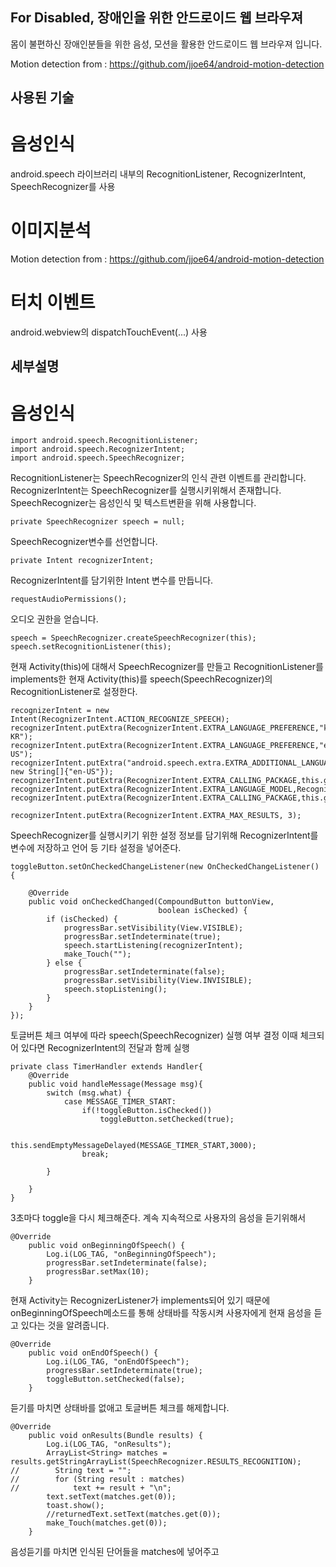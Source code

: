 ## For Disabled, 장애인을 위한 안드로이드 웹 브라우져
몸이 불편하신 장애인분들을 위한 음성, 모션을 활용한 안드로이드 웹 브라우져 입니다.

Motion detection from : https://github.com/jjoe64/android-motion-detection

## 사용된 기술
# 음성인식
android.speech 라이브러리 내부의 RecognitionListener, RecognizerIntent, SpeechRecognizer를 사용<br>
# 이미지분석
Motion detection from : https://github.com/jjoe64/android-motion-detection<br>
# 터치 이벤트
android.webview의 dispatchTouchEvent(...) 사용<br>

## 세부설명
# 음성인식
```
import android.speech.RecognitionListener;
import android.speech.RecognizerIntent;
import android.speech.SpeechRecognizer;
```
RecognitionListener는 SpeechRecognizer의 인식 관련 이벤트를 관리합니다.
RecognizerIntent는 SpeechRecognizer를 실행시키위해서 존재합니다.
SpeechRecognizer는 음성인식 및 텍스트변환을 위해 사용합니다.

```
private SpeechRecognizer speech = null;
```
SpeechRecognizer변수를 선언합니다.

```
private Intent recognizerIntent;
```
RecognizerIntent를 담기위한 Intent 변수를 만듭니다.

```
requestAudioPermissions();
```
오디오 권한을 얻습니다.

```
speech = SpeechRecognizer.createSpeechRecognizer(this);
speech.setRecognitionListener(this);
```
현재 Activity(this)에 대해서 SpeechRecognizer를 만들고
RecognitionListener를 implements한 현재 Activity(this)를
speech(SpeechRecognizer)의 RecognitionListener로 설정한다.

```
recognizerIntent = new Intent(RecognizerIntent.ACTION_RECOGNIZE_SPEECH);
recognizerIntent.putExtra(RecognizerIntent.EXTRA_LANGUAGE_PREFERENCE,"ko-KR");
recognizerIntent.putExtra(RecognizerIntent.EXTRA_LANGUAGE_PREFERENCE,"en-US");
recognizerIntent.putExtra("android.speech.extra.EXTRA_ADDITIONAL_LANGUAGES", new String[]{"en-US"});
recognizerIntent.putExtra(RecognizerIntent.EXTRA_CALLING_PACKAGE,this.getPackageName());
recognizerIntent.putExtra(RecognizerIntent.EXTRA_LANGUAGE_MODEL,RecognizerIntent.LANGUAGE_MODEL_WEB_SEARCH);
recognizerIntent.putExtra(RecognizerIntent.EXTRA_CALLING_PACKAGE,this.getPackageName());

recognizerIntent.putExtra(RecognizerIntent.EXTRA_MAX_RESULTS, 3); 
```

SpeechRecognizer를 실행시키기 위한 설정 정보를 담기위해 
RecognizerIntent를 변수에 저장하고
언어 등 기타 설정을 넣어준다.

```
toggleButton.setOnCheckedChangeListener(new OnCheckedChangeListener() {

    @Override
    public void onCheckedChanged(CompoundButton buttonView,
                                 boolean isChecked) {
        if (isChecked) {
            progressBar.setVisibility(View.VISIBLE);
            progressBar.setIndeterminate(true);
            speech.startListening(recognizerIntent);
            make_Touch("");
        } else {
            progressBar.setIndeterminate(false);
            progressBar.setVisibility(View.INVISIBLE);
            speech.stopListening();
        }
    }
});
```
토글버튼 체크 여부에 따라 speech(SpeechRecognizer) 실행 여부 결정
이때 체크되어 있다면 RecognizerIntent의 전달과 함께 실행

```
private class TimerHandler extends Handler{
    @Override
    public void handleMessage(Message msg){
        switch (msg.what) {
            case MESSAGE_TIMER_START:
                if(!toggleButton.isChecked())
                    toggleButton.setChecked(true);

                this.sendEmptyMessageDelayed(MESSAGE_TIMER_START,3000);
                break;

        }

    }
}
```
3초마다 toggle을 다시 체크해준다.
계속 지속적으로 사용자의 음성을 듣기위해서

```
@Override
    public void onBeginningOfSpeech() {
        Log.i(LOG_TAG, "onBeginningOfSpeech");
        progressBar.setIndeterminate(false);
        progressBar.setMax(10);
   	}
```
현재 Activity는 RecognizerListener가 implements되어 있기 때문에
onBeginningOfSpeech메소드를 통해 상태바를 작동시켜 
사용자에게 현재 음성을 듣고 있다는 것을 알려줍니다.

```
@Override
    public void onEndOfSpeech() {
        Log.i(LOG_TAG, "onEndOfSpeech");
        progressBar.setIndeterminate(true);
        toggleButton.setChecked(false);
    }
```
듣기를 마치면 상태바를 없애고
토글버튼 체크를 해제합니다.
```
@Override
    public void onResults(Bundle results) {
        Log.i(LOG_TAG, "onResults");
        ArrayList<String> matches = results.getStringArrayList(SpeechRecognizer.RESULTS_RECOGNITION);
//        String text = "";
//        for (String result : matches)
//            text += result + "\n";
        text.setText(matches.get(0));
        toast.show();
        //returnedText.setText(matches.get(0));
        make_Touch(matches.get(0));
    }
```
음성듣기를 마치면
인식된 단어들을 matches에 넣어주고
        